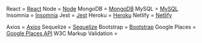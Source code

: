 React = <a href="https://reactjs.org/" target="blank" rel="noopener noreferrer">React</a>
Node = <a href="https://nodejs.org/en/" target="blank" rel="noopener noreferrer">Node</a>
MongoDB = <a href="https://www.mongodb.com/" target="blank" rel="noopener noreferrer">MongoDB</a>
MySQL = <a href="https://www.mysql.com/" target="blank" rel="noopener noreferrer">MySQL</a>
Insomnia = <a href="https://insomnia.rest/" target="blank" rel="noopener noreferrer">Insomnia</a>
Jest = <a href="https://jestjs.io/" target="blank" rel="noopener noreferrer">Jest</a>
Heroku = <a href="https://www.heroku.com/home" target="blank" rel="noopener noreferrer">Heroku</a>
Netlify = <a href="https://www.netlify.com/" target="_blank" rel="noopener noreferrer">Netlify</a>


Axios = <a href="https://axios-http.com/" target="_blank" rel="noopener noreferrer">Axios</a>
Sequelize = <a href="https://sequelize.org/master/index.html" target="_blank" rel="noopener noreferrer">Sequelize</a>
Bootstrap = <a href="https://getbootstrap.com/" target="_blank" rel="noopener noreferrer">Bootstrap</a>
Google Places = <a href="https://developers.google.com/maps" target="_blank" rel="noopener noreferrer">Google Places API</a>
W3C Markup Validation = 
